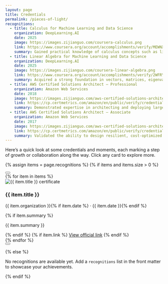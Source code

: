 ```yaml
---
layout: page
title: Credentials
permalink: /pieces-of-light/
recognitions:
  - title: Calculus for Machine Learning and Data Science
    organization: DeepLearning.AI
    date: 2025
    image: https://images.zijianguo.com/coursera-calculus.png
    link: https://www.coursera.org/account/accomplishments/verify/MEWNX7C6L28D
    summary: Gained practical knowledge of calculus concepts such as limits, derivatives, and integrals, and applied them to optimisation and machine learning problems.
  - title: Linear Algebra for Machine Learning and Data Science
    organization: DeepLearning.AI
    date: 2025
    image: https://images.zijianguo.com/coursera-linear-algebra.png
    link: https://www.coursera.org/account/accomplishments/verify/2WFRYPUQ8YC7
    summary: Acquired a strong foundation in vectors, matrices, eigenvalues, and linear transformations, and learned how these tools support data science and machine learning algorithms.
  - title: AWS Certified Solutions Architect – Professional
    organization: Amazon Web Services
    date: 2018
    image: https://images.zijianguo.com/aws-certified-solutions-architect-professional.png
    link: https://cp.certmetrics.com/amazon/en/public/verify/credential/6VZ1F5WCB1F4QJ5Q
    summary: Demonstrated expertise in architecting and deploying large-scale, distributed systems on AWS.
  - title: AWS Certified Solutions Architect – Associate
    organization: Amazon Web Services
    date: 2017
    image: https://images.zijianguo.com/aws-certified-solutions-architect-associate.png
    link: https://cp.certmetrics.com/amazon/en/public/verify/credential/Y7QD5RTK1EFE1P9M
    summary: Validated the ability to design resilient, cost-optimized AWS workloads across core services.
---
```


<div class="recognitions-intro">
  <p>Here’s a quick look at some credentials and moments, each marking a step of growth or collaboration along the way. Click any card to explore more.</p>
</div>

{% assign items = page.recognitions %}
{% if items and items.size > 0 %}
<div class="recognitions-carousel" data-recognitions-carousel>
  <button class="recognitions-nav recognitions-nav--prev" type="button" aria-label="Previous">
    <span class="recognitions-nav__icon" aria-hidden="true">
      <svg viewBox="0 0 24 24" focusable="false">
        <path d="M15 5.5l-7 6.5 7 6.5" />
      </svg>
    </span>
  </button>
  <div class="recognitions-track" data-recognitions-track>
    {% for item in items %}
    <article class="recognition-card" data-recognition-card data-index="{{ forloop.index0 }}">
      <div class="recognition-thumb" data-image-wrapper>
        <img src="{{ item.image | relative_url }}" alt="{{ item.title }} certificate" loading="lazy" data-image-full="{{ item.image | relative_url }}">
      </div>
      <div class="recognition-body">
        <h3 class="recognition-title">{{ item.title }}</h3>
        <p class="recognition-meta">{{ item.organization }}{% if item.date %} · {{ item.date }}{% endif %}</p>
        {% if item.summary %}
        <p class="recognition-summary">{{ item.summary }}</p>
        {% endif %}
        {% if item.link %}
        <a class="recognition-link" href="{{ item.link }}" target="_blank" rel="noopener">View official link</a>
        {% endif %}
      </div>
    </article>
    {% endfor %}
  </div>
  <button class="recognitions-nav recognitions-nav--next" type="button" aria-label="Next">
    <span class="recognitions-nav__icon" aria-hidden="true">
      <svg viewBox="0 0 24 24" focusable="false">
        <path d="M9 5.5l7 6.5-7 6.5" />
      </svg>
    </span>
  </button>
</div>

<div class="recognition-modal" hidden data-recognitions-modal>
  <button class="recognition-modal__backdrop" type="button" data-close-modal aria-label="Close"></button>
  <div class="recognition-modal__dialog" role="dialog" aria-modal="true">
    <button class="recognition-modal__close" type="button" data-close-modal aria-label="Close">&times;</button>
    <img class="recognition-modal__image" data-modal-image src="" alt="">
    <p class="recognition-modal__caption" data-modal-caption></p>
  </div>
</div>

<script>
  document.addEventListener('DOMContentLoaded', function () {
    const carousel = document.querySelector('[data-recognitions-carousel]');
    if (!carousel) return;

    const track = carousel.querySelector('[data-recognitions-track]');
    const cards = Array.from(track.querySelectorAll('[data-recognition-card]'));
    const prev = carousel.querySelector('.recognitions-nav--prev');
    const next = carousel.querySelector('.recognitions-nav--next');
    const modal = document.querySelector('[data-recognitions-modal]');
    const modalImage = modal ? modal.querySelector('[data-modal-image]') : null;
    const modalCaption = modal ? modal.querySelector('[data-modal-caption]') : null;
    const closeButtons = modal ? Array.from(modal.querySelectorAll('[data-close-modal]')) : [];

    const autoRotateDelay = 3000;
    const resumeDelay = 1000;

    if (cards.length === 0) return;

    let activeIndex = 0;
    let autoRotateTimer = null;
    let resumeTimer = null;

    function getGap() {
      const styles = window.getComputedStyle(track);
      return parseFloat(styles.columnGap || styles.gap || '0');
    }

    function getStep() {
      const first = cards[0];
      if (!first) return 0;
      return first.offsetWidth + getGap();
    }

    function clampIndex(index) {
      const maxIndex = Math.max(cards.length - 1, 0);
      if (index < 0) return 0;
      if (index > maxIndex) return maxIndex;
      return index;
    }

    function updateNav() {
      if (!prev || !next) return;
      const disable = cards.length <= 1;
      prev.disabled = disable;
      next.disabled = disable;
    }

    function scrollToIndex(index, smooth = true) {
      activeIndex = clampIndex(index);
      const offset = activeIndex * getStep();
      track.scrollTo({ left: offset, behavior: smooth ? 'smooth' : 'auto' });
      updateNav();
    }

    function move(delta, options = {}) {
      if (!cards.length) return;
      const loop = Boolean(options.loop);
      let target = activeIndex + delta;
      let smooth = options.smooth !== false;
      if (loop) {
        if (target < 0) {
          target = cards.length - 1;
          smooth = false;
        } else if (target >= cards.length) {
          target = 0;
          smooth = false;
        }
      }
      scrollToIndex(target, smooth);
    }

    function shouldPauseAuto() {
      if (cards.length <= 1) return true;
      if (modal && !modal.hasAttribute('hidden')) return true;
      const activeEl = document.activeElement;
      if (activeEl && carousel.contains(activeEl)) return true;
      if (carousel.matches(':hover')) return true;
      return false;
    }

    function stopAutoRotate() {
      if (autoRotateTimer !== null) {
        window.clearInterval(autoRotateTimer);
        autoRotateTimer = null;
      }
      if (resumeTimer !== null) {
        window.clearTimeout(resumeTimer);
        resumeTimer = null;
      }
    }

    function startAutoRotate(delay = autoRotateDelay) {
      stopAutoRotate();
      if (cards.length <= 1) return;
      if (shouldPauseAuto()) return;
      resumeTimer = window.setTimeout(function () {
        resumeTimer = null;
        if (shouldPauseAuto()) return;
        autoRotateTimer = window.setInterval(function () {
          move(1, { loop: true });
        }, autoRotateDelay);
      }, Math.max(delay, 0));
    }

    function openModal(imgSrc, caption) {
      if (!modal || !modalImage) return;
      stopAutoRotate();
      modalImage.src = imgSrc;
      modalImage.alt = caption || '';
      if (modalCaption) modalCaption.textContent = caption || '';
      modal.removeAttribute('hidden');
      document.body.classList.add('recognition-modal-open');
    }

    function closeModal() {
      if (!modal || !modalImage) return;
      modal.setAttribute('hidden', 'hidden');
      modalImage.src = '';
      document.body.classList.remove('recognition-modal-open');
      startAutoRotate(resumeDelay);
    }

    let resizeTimeout;
    window.addEventListener('resize', function () {
      window.clearTimeout(resizeTimeout);
      resizeTimeout = window.setTimeout(function () {
        scrollToIndex(activeIndex, false);
        startAutoRotate(resumeDelay);
      }, 150);
    });

    if (prev) {
      prev.addEventListener('click', function () {
        stopAutoRotate();
        move(-1, { loop: true });
        startAutoRotate(resumeDelay);
      });
    }

    if (next) {
      next.addEventListener('click', function () {
        stopAutoRotate();
        move(1, { loop: true });
        startAutoRotate(resumeDelay);
      });
    }

    cards.forEach(function (card, index) {
      card.addEventListener('mouseenter', function () {
        activeIndex = clampIndex(index);
        updateNav();
      });
      card.addEventListener('click', function (event) {
        if (event.target.closest('.recognition-link')) {
          return;
        }
        const img = card.querySelector('img[data-image-full]');
        if (!img) return;
        event.preventDefault();
        openModal(img.dataset.imageFull || img.src, img.alt);
      });
    });

    track.addEventListener('scroll', function () {
      const step = getStep();
      if (step <= 0) return;
      const newIndex = clampIndex(Math.round(track.scrollLeft / step));
      if (newIndex !== activeIndex) {
        activeIndex = newIndex;
        updateNav();
      }
    }, { passive: true });

    carousel.addEventListener('mouseenter', stopAutoRotate);
    carousel.addEventListener('mouseleave', function () { startAutoRotate(resumeDelay); });
    carousel.addEventListener('focusin', stopAutoRotate);
    carousel.addEventListener('focusout', function (event) {
      if (!carousel.contains(event.relatedTarget)) {
        startAutoRotate(resumeDelay);
      }
    });

    track.addEventListener('pointerdown', stopAutoRotate);
    track.addEventListener('pointerup', function () { startAutoRotate(resumeDelay); });
    track.addEventListener('wheel', function () {
      stopAutoRotate();
      startAutoRotate(resumeDelay);
    }, { passive: true });

    closeButtons.forEach(function (button) {
      button.addEventListener('click', closeModal);
    });

    if (modal) {
      modal.addEventListener('keydown', function (event) {
        if (event.key === 'Escape') {
          closeModal();
        }
      });
    }

    document.addEventListener('keydown', function (event) {
      if (event.key === 'Escape') {
        closeModal();
      }
    });

    document.addEventListener('visibilitychange', function () {
      if (document.hidden) {
        stopAutoRotate();
      } else {
        startAutoRotate(resumeDelay);
      }
    });

    updateNav();
    startAutoRotate(autoRotateDelay);
  });
</script>
{% else %}
<p>No recognitions are available yet. Add a <code>recognitions</code> list in the front matter to showcase your achievements.</p>
{% endif %}

